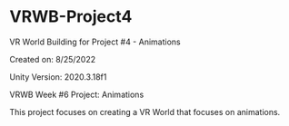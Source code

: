 # VRWB-Project4
VR World Building for Project #4 - Animations

Created on: 8/25/2022

Unity Version: 2020.3.18f1

VRWB Week #6 Project: Animations

This project focuses on creating a VR World that focuses on animations.

